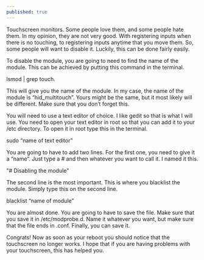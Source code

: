 ```yaml
---
published: true
---
```



Touchscreen monitors. Some people love them, and some people hate them. In my opinion, they are not very good. With registering inputs when there is no touching, to registering inputs anytime that you move them. So, some people will want to disable it. Luckily, this can be done fairly easily. 

To disable the module, you are going to need to find the name of the module. This can be achieved by putting this command in the terminal. 

lsmod | grep touch. 

This will give you the name of the module. In my case, the name of the module is “hid_multitouch”. Yours might be the same, but it most likely will be different. Make sure that you don’t forget this. 

You will need to use a text editor of choice. I like gedit so that is what I will use. You need to open your text editor in root so that you can add it to your  /etc directory. To open it in root type this in the terminal. 

sudo “name of text editor” 

You are going to have to add two lines. For the first one, you need to give it a “name”. Just type a # and then whatever you want to call it. I named it this. 

"# Disabling the module"

The second line is the most important. This is where you blacklist the module. Simply type this on the second line. 

blacklist “name of module” 

You are almost done. You are going to have to save the file. Make sure that you save it in /etc/modprobe.d. Name it whatever you want, but make sure that the file ends in .conf. Finally, you can save it. 

Congrats! Now as soon as your reboot you should notice that the touchscreen no longer works. I hope that if you are having problems with your touchscreen, this has helped you.
